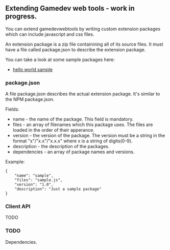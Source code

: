 Extending Gamedev web tools - work in progress.
-------------------------------------------------

You can extend gamedevwebtools by writing custom extension packages
which can include javascript and css files.

An extension package is a zip file containining all of its source files.
It must have a file called package.json to describe the extension package.

You can take a look at some sample packages here:

* [hello world sample](http://github.com/gamedevwebtools/package-sample-hello-world)

### package.json
A file package.json describes the actual extension package. 
It's similar to the NPM package.json.

Fields:

* name - the name of the package. This field is mandatory.
* files - an array of filenames which this package uses. The files are loaded in
  the order of their apperance.
* version - the version of the package. The version must be a string in the format
  "x"/"x.x"/"x.x.x" where x is a string of digits(0-9).
* description - the description of the packages.
* dependencies - an array of package names and versions.

Example:

	{
		"name": "sample",
		"files": "sample.js",
		"version": "1.0",
		"description": "Just a sample package"
	}
	
### Client API

TODO

### TODO

Dependencies.
